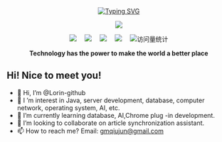 <div align="center">
  
  <!-- dynamic typing effect 动态打字效果 -->
  <div align="center">
    <a href="https://blog.iwexe.cn/">
      <img src="https://readme-typing-svg.demolab.com?font=Fira+Code&pause=1000&width=435&lines=println(%22Hello%2C%20World%22);Lorin 洛林&center=true&size=27" alt="Typing SVG" />
    </a>
  </div>

  <!-- knock code pictures 敲代码的图片 -->
  <img src="https://cdn.jsdelivr.net/gh/sun0225SUN/sun0225SUN/assets/images/coding.gif" /><br>

  <!-- profile logo 个人资料徽标 -->
  <div align="center">
    <a href="https://blog.iwexe.cn"><img src="https://img.shields.io/badge/Website-博客-blue" /></a>&emsp;
    <a href="https://space.bilibili.com/668826343"><img src="https://img.shields.io/badge/Bilibili-B站-ff69b4" /></a>&emsp;
    <a href="https://blog.csdn.net/sjddj"><img src="https://img.shields.io/badge/CSDN-论坛-c32136" /></a>&emsp;
    <a href="https://www.zhihu.com"><img src="https://img.shields.io/badge/Zhihu-知乎-blue" /></a>&emsp;
    <!-- visitor statistics logo 访问量统计徽标 -->
    <img src="https://komarev.com/ghpvc/?username=ZhiJing-X&label=Views&color=0e75b6&style=flat" alt="访问量统计" />
  </div>
<p><b>Technology has the power to make the world a better place</b></p>
</div>

## Hi! Nice to meet you!

<!-- 个人简介 -->
- 👋 Hi, I’m @Lorin-github
- 👀 I ’m interest in Java, server development, database, computer network, operating system, AI, etc.
- 🌱 I’m currently learning database, AI,Chrome plug -in development.
- 💞️ I’m looking to collaborate on article synchronization assistant.
- 📫 How to reach me? Email: gmqiujun@gmail.com
